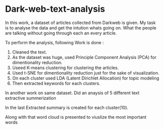 # Dark-web-text-analysis

In this work, a dataset of articles collected from Darkweb is given. My task is to analyse the data and get the intution whats going on. 
What the people are talking without going through each an every article.

To perform the analysis, following Work is done :
1. Cleaned the text.
2. As the dataset was huge, used Principle Component Analysis (PCA) for dimentionality reduction. 
3. Useed K-means clustering for clustering the articles. 
4. Used t-SNE for dimentionality reduction just for the sake of visualization.
5. On each cluster used LDA (Latent Dirichlet Allocation) for topic modeling
6. Then extracted keywords for each clusters.

In another work on same dataset.
Did an anaysis of 5 different text extractive summerization

In the last Extracted summary is created for each cluster(10).

Along with that word cloud is presented to viuslize the most important words
